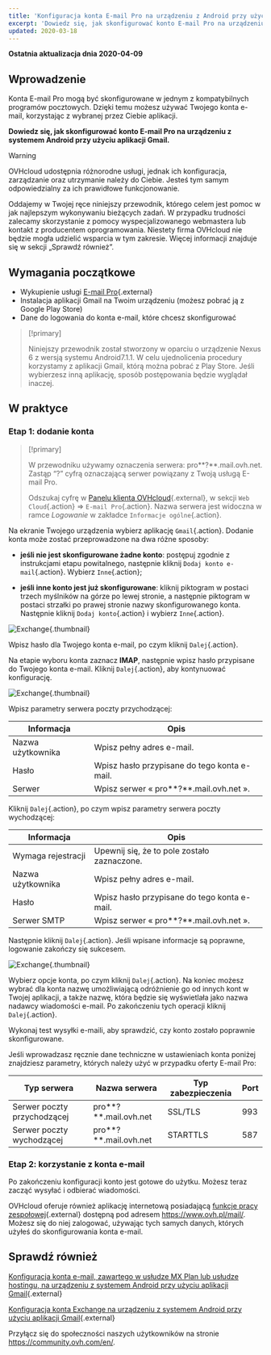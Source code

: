 ```yaml
---
title: 'Konfiguracja konta E-mail Pro na urządzeniu z Android przy użyciu aplikacji Gmail'
excerpt: 'Dowiedz się, jak skonfigurować konto E-mail Pro na urządzeniu z systemem Android przy użyciu aplikacji Gmail'
updated: 2020-03-18
---
```


**Ostatnia aktualizacja dnia 2020-04-09**

## Wprowadzenie

Konta E-mail Pro mogą być skonfigurowane w jednym z kompatybilnych programów pocztowych. Dzięki temu możesz używać Twojego konta e-mail, korzystając z wybranej przez Ciebie aplikacji.

**Dowiedz się, jak skonfigurować konto E-mail Pro na urządzeniu z systemem Android przy użyciu aplikacji Gmail.**

> [!warning]
>
> OVHcloud udostępnia różnorodne usługi, jednak ich konfiguracja, zarządzanie oraz utrzymanie należy do Ciebie. Jesteś tym samym odpowiedzialny za ich prawidłowe funkcjonowanie.
> 
> Oddajemy w Twojej ręce niniejszy przewodnik, którego celem jest pomoc w jak najlepszym wykonywaniu bieżących zadań. W przypadku trudności zalecamy skorzystanie z pomocy wyspecjalizowanego webmastera lub kontakt z producentem oprogramowania. Niestety firma OVHcloud nie będzie mogła udzielić wsparcia w tym zakresie. Więcej informacji znajduje się w sekcji „Sprawdź również”.
> 

## Wymagania początkowe

- Wykupienie usługi [E-mail Pro](https://www.ovhcloud.com/pl/emails/email-pro/){.external}
- Instalacja aplikacji Gmail na Twoim urządzeniu (możesz pobrać ją z Google Play Store)
- Dane do logowania do konta e-mail, które chcesz skonfigurować

> [!primary]
>
> Niniejszy przewodnik został stworzony w oparciu o urządzenie Nexus 6 z wersją systemu Android7.1.1. W celu ujednolicenia procedury korzystamy z aplikacji Gmail, którą można pobrać z Play Store. Jeśli wybierzesz inną aplikację, sposób postępowania będzie wyglądał inaczej.
>

## W praktyce

### Etap 1: dodanie konta

> [!primary]
>
> W przewodniku używamy oznaczenia serwera: pro**?**.mail.ovh.net. Zastąp “?” cyfrą oznaczającą serwer powiązany z Twoją usługą E-mail Pro.
> 
> Odszukaj cyfrę w [Panelu klienta OVHcloud](https://www.ovh.com/auth/?action=gotomanager&from=https://www.ovh.pl/&ovhSubsidiary=pl){.external}, w sekcji `Web Cloud`{.action} =>  `E-mail Pro`{.action}. Nazwa serwera jest widoczna w ramce *Logowanie* w zakładce `Informacje ogólne`{.action}.
>

Na ekranie Twojego urządzenia wybierz aplikację `Gmail`{.action}. Dodanie konta może zostać przeprowadzone na dwa różne sposoby:

- **jeśli nie jest skonfigurowane żadne konto**: postępuj zgodnie z instrukcjami etapu powitalnego, następnie kliknij `Dodaj konto e-mail`{.action}. Wybierz `Inne`{.action}; 

- **jeśli inne konto jest już skonfigurowane**: kliknij piktogram w postaci trzech myślników na górze po lewej stronie, a następnie piktogram w postaci strzałki po prawej stronie nazwy skonfigurowanego konta. Następnie kliknij `Dodaj konto`{.action} i wybierz `Inne`{.action}. 

![Exchange](images/configuration-email-pro-gmail-application-android-step1.png){.thumbnail}

Wpisz hasło dla Twojego konta e-mail, po czym kliknij `Dalej`{.action}.

Na etapie wyboru konta zaznacz **IMAP**, następnie wpisz hasło przypisane do Twojego konta e-mail. Kliknij `Dalej`{.action}, aby kontynuować konfigurację.

![Exchange](images/configuration-email-pro-gmail-application-android-step2.png){.thumbnail}

Wpisz parametry serwera poczty przychodzącej:

|Informacja|Opis | 
|---|---| 
|Nazwa użytkownika|Wpisz pełny adres e-mail.|
|Hasło|Wpisz hasło przypisane do tego konta e-mail.|
|Serwer|Wpisz serwer « pro**?**.mail.ovh.net ».|

Kliknij `Dalej`{.action}, po czym wpisz parametry serwera poczty wychodzącej:

|Informacja|Opis | 
|---|---| 
|Wymaga rejestracji|Upewnij się, że to pole zostało zaznaczone.|
|Nazwa użytkownika|Wpisz pełny adres e-mail.|
|Hasło|Wpisz hasło przypisane do tego konta e-mail.|
|Serwer SMTP|Wpisz serwer « pro**?**.mail.ovh.net ».|

Następnie kliknij `Dalej`{.action}. Jeśli wpisane informacje są poprawne, logowanie zakończy się sukcesem.

![Exchange](images/configuration-email-pro-gmail-application-android-step3.png){.thumbnail}

Wybierz opcje konta, po czym kliknij `Dalej`{.action}. Na koniec możesz wybrać dla konta nazwę umożliwiającą odróżnienie go od innych kont w Twojej aplikacji, a także nazwę, która będzie się wyświetlała jako nazwa nadawcy wiadomości e-mail. Po zakończeniu tych operacji kliknij `Dalej`{.action}.

Wykonaj test wysyłki e-maili, aby sprawdzić, czy konto zostało poprawnie skonfigurowane.

Jeśli wprowadzasz ręcznie dane techniczne w ustawieniach konta poniżej znajdziesz parametry, których należy użyć w przypadku oferty E-mail Pro:

|Typ serwera|Nazwa serwera|Typ zabezpieczenia|Port|
|---|---|---|---|
|Serwer poczty przychodzącej|pro**?**.mail.ovh.net|SSL/TLS|993|
|Serwer poczty wychodzącej|pro**?**.mail.ovh.net|STARTTLS|587|

### Etap 2: korzystanie z konta e-mail

Po zakończeniu konfiguracji konto jest gotowe do użytku. Możesz teraz zacząć wysyłać i odbierać wiadomości.

OVHcloud oferuje również aplikację internetową posiadającą [funkcje pracy zespołowej](https://www.ovhcloud.com/pl/emails/){.external} dostępną pod adresem <https://www.ovh.pl/mail/>. Możesz się do niej zalogować, używając tych samych danych, których użyłeś do skonfigurowania konta e-mail.

## Sprawdź również

[Konfiguracja konta e-mail, zawartego w usłudze MX Plan lub usłudze hostingu, na urządzeniu z systemem Android przy użyciu aplikacji Gmail](/pages/web/emails/how_to_configure_android){.external}

[Konfiguracja konta Exchange na urządzeniu z systemem Android przy użyciu aplikacji Gmail](/pages/web/microsoft-collaborative-solutions/how_to_configure_android){.external}

Przyłącz się do społeczności naszych użytkowników na stronie <https://community.ovh.com/en/>.